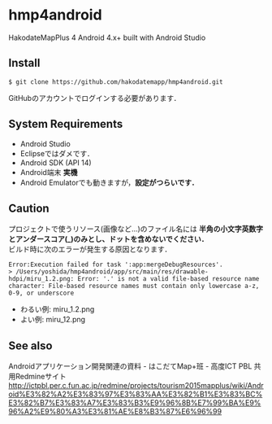 # hmp4android
HakodateMapPlus 4 Android 4.x+ built with Android Studio

## Install
```
$ git clone https://github.com/hakodatemapp/hmp4android.git
```
GitHubのアカウントでログインする必要があります．

## System Requirements

 * Android Studio
  * Eclipseではダメです．
 * Android SDK (API 14)
 * Android端末 **実機**
  * Android Emulatorでも動きますが，**設定がつらいです．**

## Caution

プロジェクトで使うリソース(画像など…)のファイル名には **半角の小文字英数字とアンダースコア(_)のみとし、ドットを含めないでください．**  
ビルド時に次のエラーが発生する原因となります．

```
Error:Execution failed for task ':app:mergeDebugResources'.
> /Users/yoshida/hmp4android/app/src/main/res/drawable-hdpi/miru_1.2.png: Error: '.' is not a valid file-based resource name character: File-based resource names must contain only lowercase a-z, 0-9, or underscore
```

 * わるい例: miru_1.2.png
 * よい例: miru_12.png
 
## See also

Androidアプリケーション開発関連の資料 - はこだてMap+班 - 高度ICT PBL 共用Redmineサイト
[http://ictpbl.per.c.fun.ac.jp/redmine/projects/tourism2015mapplus/wiki/Android%E3%82%A2%E3%83%97%E3%83%AA%E3%82%B1%E3%83%BC%E3%82%B7%E3%83%A7%E3%83%B3%E9%96%8B%E7%99%BA%E9%96%A2%E9%80%A3%E3%81%AE%E8%B3%87%E6%96%99
](http://ictpbl.per.c.fun.ac.jp/redmine/projects/tourism2015mapplus/wiki/Android%E3%82%A2%E3%83%97%E3%83%AA%E3%82%B1%E3%83%BC%E3%82%B7%E3%83%A7%E3%83%B3%E9%96%8B%E7%99%BA%E9%96%A2%E9%80%A3%E3%81%AE%E8%B3%87%E6%96%99
)